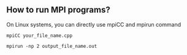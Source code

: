 ## How to run MPI programs?

On Linux systems, you can directly use mpiCC and mpirun command

```
mpiCC your_file_name.cpp
```

```
mpirun -np 2 output_file_name.out
```
